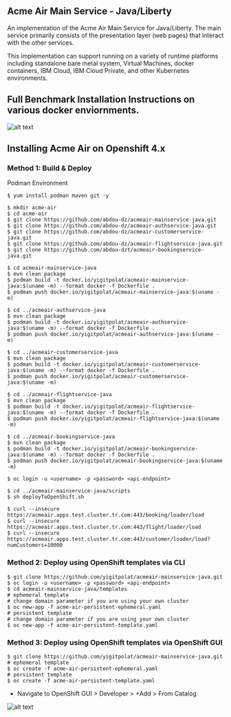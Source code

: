 
## Acme Air Main Service - Java/Liberty

An implementation of the Acme Air Main Service for Java/Liberty. The main service primarily consists of the presentation layer (web pages) that interact with the other services.

This implementation can support running on a variety of runtime platforms including standalone bare metal system, Virtual Machines, docker containers, IBM Cloud, IBM Cloud Private, and other Kubernetes environments.

## Full Benchmark Installation Instructions on various docker enviornments.
![alt text](https://github.com/yigitpolat/acmeair-mainservice-java/blob/master/images/AcmeairMS.png "AcmeairMS Java")

## Installing Acme Air on Openshift 4.x

### Method 1: Build & Deploy
Podman Environment
```
$ yum install podman maven git -y

$ mkdir acme-air
$ cd acme-air
$ git clone https://github.com/abdou-dz/acmeair-mainservice-java.git
$ git clone https://github.com/abdou-dz/acmeair-authservice-java.git
$ git clone https://github.com/abdou-dz/acmeair-customerservice-java.git
$ git clone https://github.com/abdou-dz/acmeair-flightservice-java.git
$ git clone https://github.com/abdou-dzt/acmeair-bookingservice-java.git

$ cd acmeair-mainservice-java
$ mvn clean package
$ podman build -t docker.io/yigitpolat/acmeair-mainservice-java:$(uname -m) --format docker -f Dockerfile .
$ podman push docker.io/yigitpolat/acmeair-mainservice-java:$(uname -m)

$ cd ../acmeair-authservice-java
$ mvn clean package
$ podman build -t docker.io/yigitpolat/acmeair-authservice-java:$(uname -m) --format docker -f Dockerfile .
$ podman push docker.io/yigitpolat/acmeair-authservice-java:$(uname -m)

$ cd ../acmeair-customerservice-java
$ mvn clean package
$ podman build -t docker.io/yigitpolat/acmeair-customerservice-java:$(uname -m) --format docker -f Dockerfile .
$ podman push docker.io/yigitpolat/acmeair-customerservice-java:$(uname -m)

$ cd ../acmeair-flightservice-java
$ mvn clean package
$ podman build -t docker.io/yigitpolat/acmeair-flightservice-java:$(uname -m) --format docker -f Dockerfile .
$ podman push docker.io/yigitpolat/acmeair-flightservice-java:$(uname -m)

$ cd ../acmeair-bookingservice-java
$ mvn clean package
$ podman build -t docker.io/yigitpolat/acmeair-bookingservice-java:$(uname -m) --format docker -f Dockerfile .
$ podman push docker.io/yigitpolat/acmeair-bookingservice-java:$(uname -m)

$ oc login -u <username> -p <password> <api-endpoint>

$ cd ../acmeair-mainservice-java/scripts
$ sh deployToOpenShift.sh

$ curl --insecure https://acmeair.apps.test.cluster.tr.com:443/booking/loader/load
$ curl --insecure https://acmeair.apps.test.cluster.tr.com:443/flight/loader/load
$ curl --insecure https://acmeair.apps.test.cluster.tr.com:443/customer/loader/load?numCustomers=10000
```

### Method 2: Deploy using OpenShift templates via CLI
```
$ git clone https://github.com/yigitpolat/acmeair-mainservice-java.git
$ oc login -u <username> -p <password> <api-endpoint>
$ cd acmeair-mainservice-java/templates
# ephemeral template
# change domain parameter if you are using your own cluster
$ oc new-app -f acme-air-persistent-ephemeral.yaml
# persistent template
# change domain parameter if you are using your own cluster
$ oc new-app -f acme-air-persistent-template.yaml
```

### Method 3: Deploy using OpenShift templates via OpenShift GUI
```
$ git clone https://github.com/yigitpolat/acmeair-mainservice-java.git
# ephemeral template
$ oc create -f acme-air-persistent-ephemeral.yaml
# persistent template
$ oc create -f acme-air-persistent-template.yaml
```

- Navigate to OpenShift GUI > Developer > +Add > From Catalog

![alt text](https://github.com/yigitpolat/acmeair-mainservice-java/blob/master/images/catalog.png "Catalog")
